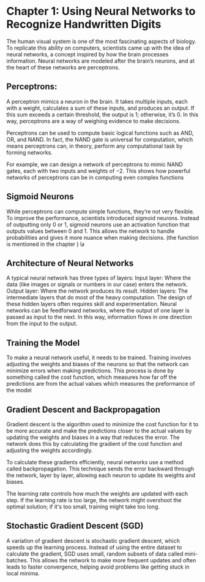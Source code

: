 # Chapter 1: Using Neural Networks to Recognize Handwritten Digits
The human visual system is one of the most fascinating aspects of biology. To replicate this ability on computers, scientists came up with the idea of neural networks, a concept inspired by how the brain processes information. Neural networks are modeled after the brain’s neurons, and at the heart of these networks are perceptrons.

## Perceptrons:
A perceptron mimics a neuron in the brain. It takes multiple inputs, each with a weight, calculates a sum of these inputs, and produces an output. If this sum exceeds a certain threshold, the output is 1; otherwise, it’s 0. In this way, perceptrons are a way of weighing evidence to make decisions.

Perceptrons can be used to compute basic logical functions such as AND, OR, and NAND. In fact, the NAND gate is universal for computation, which means perceptrons can, in theory, perform any computational task by forming networks.

For example, we can design a network of perceptrons to mimic NAND gates, each with two inputs and weights of −2. This shows how powerful networks of perceptrons can be in computing even complex functions

## Sigmoid Neurons
While perceptrons can compute simple functions, they’re not very flexible. To improve the performance, scientists introduced sigmoid neurons. Instead of outputting only 0 or 1, sigmoid neurons use an activation function that outputs values between 0 and 1. This allows the network to handle probabilities and gives it more nuance when making decisions.
(the function is mentioned in the chapter )
فا

## Architecture of Neural Networks
A typical neural network has three types of layers:
Input layer: Where the data (like images or signals or numbers in our case) enters the network.
Output layer: Where the network produces its result.
Hidden layers: The intermediate layers that do most of the heavy computation. The design of these hidden layers often requires skill and experimentation.
Neural networks can be feedforward networks, where the output of one layer is passed as input to the next. In this way, information flows in one direction from the input to the output.

## Training the Model
To make a neural network useful, it needs to be trained. Training involves adjusting the weights and biases of the neurons so that the network can minimize errors when making predictions.
This process is done by something called the cost function, which measures how far off the predictions are from the actual values which measures the preformance of the model

## Gradient Descent and Backpropagation
Gradient descent is the algorithm used to minimize the cost function for it to be more accurate and make the predictions closer to the actual values by updating the weights and biases in a way that reduces the error. The network does this by calculating the gradient of the cost function and adjusting the weights accordingly.

To calculate these gradients efficiently, neural networks use a method called backpropagation. This technique sends the error backward through the network, layer by layer, allowing each neuron to update its weights and biases.

The learning rate controls how much the weights are updated with each step. If the learning rate is too large, the network might overshoot the optimal solution; if it's too small, training might take too long.

## Stochastic Gradient Descent (SGD)
A variation of gradient descent is stochastic gradient descent, which speeds up the learning process. Instead of using the entire dataset to calculate the gradient, SGD uses small, random subsets of data called mini-batches. This allows the network to make more frequent updates and often leads to faster convergence, helping avoid problems like getting stuck in local minima.



